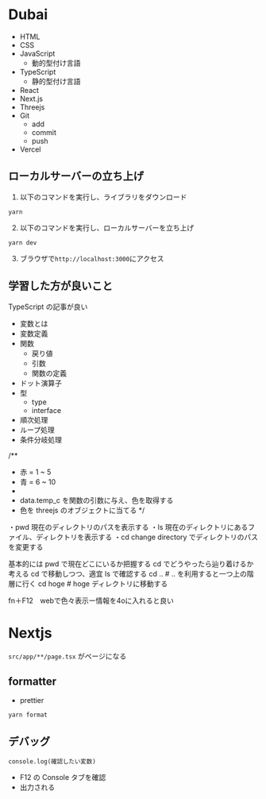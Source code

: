 # Dubai

- HTML
- CSS
- JavaScript
  - 動的型付け言語
- TypeScript
  - 静的型付け言語
- React
- Next.js
- Threejs
- Git
  - add
  - commit
  - push
- Vercel

## ローカルサーバーの立ち上げ

1. 以下のコマンドを実行し、ライブラリをダウンロード

```
yarn
```

2. 以下のコマンドを実行し、ローカルサーバーを立ち上げ

```
yarn dev
```

3. ブラウザで`http://localhost:3000`にアクセス

## 学習した方が良いこと

TypeScript の記事が良い

- 変数とは
- 変数定義
- 関数
  - 戻り値
  - 引数
  - 関数の定義
- ドット演算子
- 型
  - type
  - interface
- 順次処理
- ループ処理
- 条件分岐処理

/\*\*

- 赤 = 1 ~ 5
- 青 = 6 ~ 10
-
- data.temp_c を関数の引数に与え、色を取得する
- 色を threejs のオブジェクトに当てる
  \*/

・pwd
現在のディレクトリのパスを表示する
・ls
現在のディレクトリにあるファイル、ディレクトリを表示する
・cd <path>
change directory でディレクトリのパスを変更する

基本的には
pwd で現在どこにいるか把握する
cd でどうやったら辿り着けるか考える
cd で移動しつつ、適宜 ls で確認する
cd .. # .. を利用すると一つ上の階層に行く
cd hoge # hoge ディレクトリに移動する

fn＋F12　webで色々表示ー情報を4oに入れると良い

# Nextjs

`src/app/**/page.tsx` がページになる

## formatter

- prettier

```
yarn format
```

## デバッグ

```
console.log(確認したい変数)
```

- F12 の Console タブを確認
- 出力される
